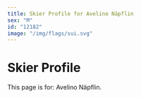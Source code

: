 ```yaml
---
title: Skier Profile for Avelino Näpflin
sex: "M"
id: "12182"
image: "/img/flags/sui.svg" 
---
```


# Skier Profile

This page is for: Avelino Näpflin.
    